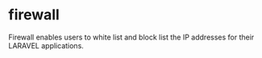 # firewall
Firewall enables users to white list and block list the IP addresses for their LARAVEL applications.
